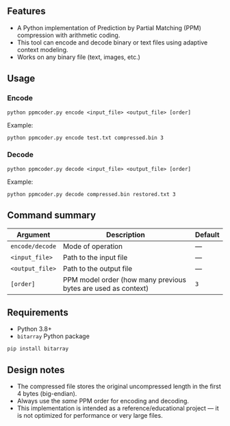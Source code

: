 <section>
  <h2>Features</h2>
  <ul>
    <li>A Python implementation of Prediction by Partial Matching (PPM) compression with arithmetic coding.</li>
    <li>This tool can encode and decode binary or text files using adaptive context modeling.</li>
    <li>Works on any binary file (text, images, etc.)</li>
  </ul>
</section>

<section>
  <h2>Usage</h2>

  <h3>Encode</h3>
  <pre><code>python ppmcoder.py encode &lt;input_file&gt; &lt;output_file&gt; [order]</code></pre>
  <p class="muted">Example:</p>
  <pre><code>python ppmcoder.py encode test.txt compressed.bin 3</code></pre>

  <h3>Decode</h3>
  <pre><code>python ppmcoder.py decode &lt;input_file&gt; &lt;output_file&gt; [order]</code></pre>
  <p class="muted">Example:</p>
  <pre><code>python ppmcoder.py decode compressed.bin restored.txt 3</code></pre>
</section>

<section>
  <h2>Command summary</h2>
  <table>
    <thead>
      <tr><th>Argument</th><th>Description</th><th>Default</th></tr>
    </thead>
    <tbody>
      <tr><td><code>encode/decode</code></td><td>Mode of operation</td><td>—</td></tr>
      <tr><td><code>&lt;input_file&gt;</code></td><td>Path to the input file</td><td>—</td></tr>
      <tr><td><code>&lt;output_file&gt;</code></td><td>Path to the output file</td><td>—</td></tr>
      <tr><td><code>[order]</code></td><td>PPM model order (how many previous bytes are used as context)</td><td><code>3</code></td></tr>
    </tbody>
  </table>
</section>

<section>
  <h2>Requirements</h2>
  <ul>
    <li>Python 3.8+</li>
    <li><code>bitarray</code> Python package</li>
  </ul>
  <pre><code>pip install bitarray</code></pre>
</section>

<section>
  <h2>Design notes</h2>
  <ul>
    <li>The compressed file stores the original uncompressed length in the first 4 bytes (big-endian).</li>
    <li>Always use the <em>same</em> PPM order for encoding and decoding.</li>
    <li>This implementation is intended as a reference/educational project — it is not optimized for performance or very large files.</li>
  </ul>
